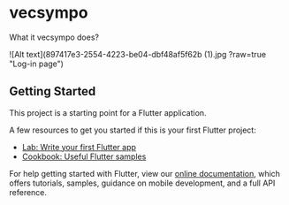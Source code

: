 # vecsympo

What it vecsympo does?

![Alt text](897417e3-2554-4223-be04-dbf48af5f62b (1).jpg
?raw=true "Log-in page")

## Getting Started

This project is a starting point for a Flutter application.

A few resources to get you started if this is your first Flutter project:

- [Lab: Write your first Flutter app](https://flutter.dev/docs/get-started/codelab)
- [Cookbook: Useful Flutter samples](https://flutter.dev/docs/cookbook)

For help getting started with Flutter, view our
[online documentation](https://flutter.dev/docs), which offers tutorials,
samples, guidance on mobile development, and a full API reference.
